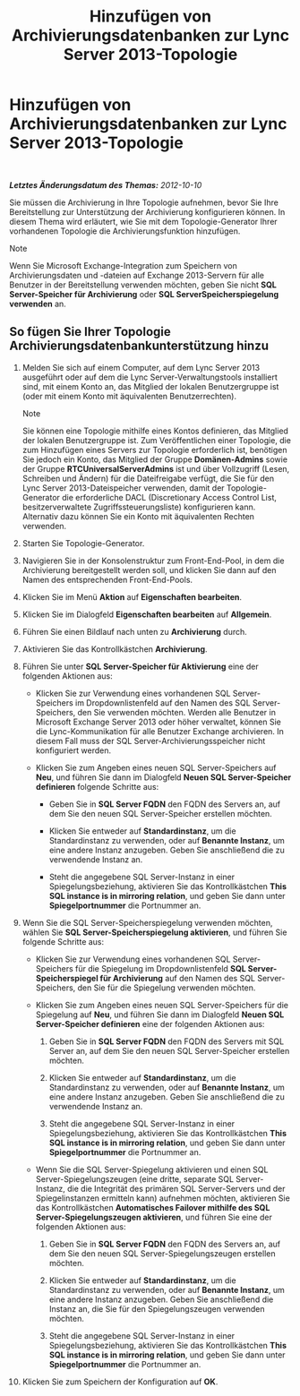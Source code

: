 ﻿---
title: Hinzufügen von Archivierungsdatenbanken zur Lync Server 2013-Topologie
TOCTitle: Hinzufügen von Archivierungsdatenbanken zur Lync Server 2013-Topologie
ms:assetid: 089ab32f-1167-4bb8-a283-fdc6c9613072
ms:mtpsurl: https://technet.microsoft.com/de-de/library/JJ204654(v=OCS.15)
ms:contentKeyID: 49293096
ms.date: 05/19/2016
mtps_version: v=OCS.15
ms.translationtype: HT
---

# Hinzufügen von Archivierungsdatenbanken zur Lync Server 2013-Topologie

 

_**Letztes Änderungsdatum des Themas:** 2012-10-10_

Sie müssen die Archivierung in Ihre Topologie aufnehmen, bevor Sie Ihre Bereitstellung zur Unterstützung der Archivierung konfigurieren können. In diesem Thema wird erläutert, wie Sie mit dem Topologie-Generator Ihrer vorhandenen Topologie die Archivierungsfunktion hinzufügen.


> [!NOTE]
> Wenn Sie Microsoft Exchange-Integration zum Speichern von Archivierungsdaten und -dateien auf Exchange 2013-Servern für alle Benutzer in der Bereitstellung verwenden möchten, geben Sie nicht <STRONG>SQL Server-Speicher für Archivierung</STRONG> oder <STRONG>SQL ServerSpeicherspiegelung verwenden</STRONG> an.



## So fügen Sie Ihrer Topologie Archivierungsdatenbankunterstützung hinzu

1.  Melden Sie sich auf einem Computer, auf dem Lync Server 2013 ausgeführt oder auf dem die Lync Server-Verwaltungstools installiert sind, mit einem Konto an, das Mitglied der lokalen Benutzergruppe ist (oder mit einem Konto mit äquivalenten Benutzerrechten).
    

    > [!NOTE]
    > Sie können eine Topologie mithilfe eines Kontos definieren, das Mitglied der lokalen Benutzergruppe ist. Zum Veröffentlichen einer Topologie, die zum Hinzufügen eines Servers zur Topologie erforderlich ist, benötigen Sie jedoch ein Konto, das Mitglied der Gruppe <STRONG>Domänen-Admins</STRONG> sowie der Gruppe <STRONG>RTCUniversalServerAdmins</STRONG> ist und über Vollzugriff (Lesen, Schreiben und Ändern) für die Dateifreigabe verfügt, die Sie für den Lync Server 2013-Dateispeicher verwenden, damit der Topologie-Generator die erforderliche DACL (Discretionary Access Control List, besitzerverwaltete Zugriffssteuerungsliste) konfigurieren kann. Alternativ dazu können Sie ein Konto mit äquivalenten Rechten verwenden.



2.  Starten Sie Topologie-Generator.

3.  Navigieren Sie in der Konsolenstruktur zum Front-End-Pool, in dem die Archivierung bereitgestellt werden soll, und klicken Sie dann auf den Namen des entsprechenden Front-End-Pools.

4.  Klicken Sie im Menü **Aktion** auf **Eigenschaften bearbeiten**.

5.  Klicken Sie im Dialogfeld **Eigenschaften bearbeiten** auf **Allgemein**.

6.  Führen Sie einen Bildlauf nach unten zu **Archivierung** durch.

7.  Aktivieren Sie das Kontrollkästchen **Archivierung**.

8.  Führen Sie unter **SQL Server-Speicher für Aktivierung** eine der folgenden Aktionen aus:
    
      - Klicken Sie zur Verwendung eines vorhandenen SQL Server-Speichers im Dropdownlistenfeld auf den Namen des SQL Server-Speichers, den Sie verwenden möchten. Werden alle Benutzer in Microsoft Exchange Server 2013 oder höher verwaltet, können Sie die Lync-Kommunikation für alle Benutzer Exchange archivieren. In diesem Fall muss der SQL Server-Archivierungsspeicher nicht konfiguriert werden.
    
      - Klicken Sie zum Angeben eines neuen SQL Server-Speichers auf **Neu**, und führen Sie dann im Dialogfeld **Neuen SQL Server-Speicher definieren** folgende Schritte aus:
        
          - Geben Sie in **SQL Server FQDN** den FQDN des Servers an, auf dem Sie den neuen SQL Server-Speicher erstellen möchten.
        
          - Klicken Sie entweder auf **Standardinstanz**, um die Standardinstanz zu verwenden, oder auf **Benannte Instanz**, um eine andere Instanz anzugeben. Geben Sie anschließend die zu verwendende Instanz an.
        
          - Steht die angegebene SQL Server-Instanz in einer Spiegelungsbeziehung, aktivieren Sie das Kontrollkästchen **This SQL instance is in mirroring relation**, und geben Sie dann unter **Spiegelportnummer** die Portnummer an.

9.  Wenn Sie die SQL Server-Speicherspiegelung verwenden möchten, wählen Sie **SQL Server-Speicherspiegelung aktivieren**, und führen Sie folgende Schritte aus:
    
      - Klicken Sie zur Verwendung eines vorhandenen SQL Server-Speichers für die Spiegelung im Dropdownlistenfeld **SQL Server-Speicherspiegel für Archivierung** auf den Namen des SQL Server-Speichers, den Sie für die Spiegelung verwenden möchten.
    
      - Klicken Sie zum Angeben eines neuen SQL Server-Speichers für die Spiegelung auf **Neu**, und führen Sie dann im Dialogfeld **Neuen SQL Server-Speicher definieren** eine der folgenden Aktionen aus:
        
        1.  Geben Sie in **SQL Server FQDN** den FQDN des Servers mit SQL Server an, auf dem Sie den neuen SQL Server-Speicher erstellen möchten.
        
        2.  Klicken Sie entweder auf **Standardinstanz**, um die Standardinstanz zu verwenden, oder auf **Benannte Instanz**, um eine andere Instanz anzugeben. Geben Sie anschließend die zu verwendende Instanz an.
        
        3.  Steht die angegebene SQL Server-Instanz in einer Spiegelungsbeziehung, aktivieren Sie das Kontrollkästchen **This SQL instance is in mirroring relation**, und geben Sie dann unter **Spiegelportnummer** die Portnummer an.
    
      - Wenn Sie die SQL Server-Spiegelung aktivieren und einen SQL Server-Spiegelungszeugen (eine dritte, separate SQL Server-Instanz, die die Integrität des primären SQL Server-Servers und der Spiegelinstanzen ermitteln kann) aufnehmen möchten, aktivieren Sie das Kontrollkästchen **Automatisches Failover mithilfe des SQL Server-Spiegelungszeugen aktivieren**, und führen Sie eine der folgenden Aktionen aus:
        
        1.  Geben Sie in **SQL Server FQDN** den FQDN des Servers an, auf dem Sie den neuen SQL Server-Spiegelungszeugen erstellen möchten.
        
        2.  Klicken Sie entweder auf **Standardinstanz**, um die Standardinstanz zu verwenden, oder auf **Benannte Instanz**, um eine andere Instanz anzugeben. Geben Sie anschließend die Instanz an, die Sie für den Spiegelungszeugen verwenden möchten.
        
        3.  Steht die angegebene SQL Server-Instanz in einer Spiegelungsbeziehung, aktivieren Sie das Kontrollkästchen **This SQL instance is in mirroring relation**, und geben Sie dann unter **Spiegelportnummer** die Portnummer an.

10. Klicken Sie zum Speichern der Konfiguration auf **OK**.

